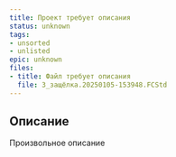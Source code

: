 ```yaml
---
title: Проект требует описания
status: unknown
tags:
- unsorted
- unlisted
epic: unknown
files:
- title: Файл требует описания
  file: 3_защёлка.20250105-153948.FCStd
---
```



## Описание

Произвольное описание